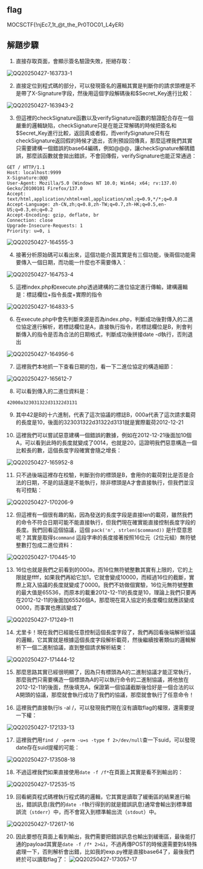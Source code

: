 ## flag

MOCSCTF{!njEc7_1t_@t_the_Pr0TOC01_L4yER}

## 解題步驟

1. 直接存取頁面，會顯示簽名驗證失敗，拒絕存取：

![QQ20250427-163733-1](img/QQ20250427-163733-1.png)

2. 直接定位到程式碼的部分，可以發現簽名的邏輯其實是判斷你的請求頭裡是不是帶了X-Signature字段，然後用這個字段解碼後和$Secret_Key進行比較：

![QQ20250427-163943-2](img/QQ20250427-163943-2.png)

3. 但這裡的checkSignature函數以及verifySignature函數的驗證配合存在一個嚴重的邏輯缺陷，checkSignature只是在能正常解碼的時候把簽名和$Secret_Key進行比較，返回真或者假，而verifySignature只有在checkSignature返回假的時候才退出，否則預設回傳真，那麼這裡我們其實只需要建構一個錯誤的base64編碼，例如@@@，讓checkSignature解碼錯誤，那麼該函數就會拋出錯誤，不會回傳假，verifySignature也能正常通過：

```
GET / HTTP/1.1
Host: localhost:9999
X-Signature:@@@
User-Agent: Mozilla/5.0 (Windows NT 10.0; Win64; x64; rv:137.0) Gecko/20100101 Firefox/137.0
Accept: text/html,application/xhtml+xml,application/xml;q=0.9,*/*;q=0.8
Accept-Language: zh-CN,zh;q=0.8,zh-TW;q=0.7,zh-HK;q=0.5,en-US;q=0.3,en;q=0.2
Accept-Encoding: gzip, deflate, br
Connection: close
Upgrade-Insecure-Requests: 1
Priority: u=0, i
```

![QQ20250427-164555-3](img/QQ20250427-164555-3.png)

4. 接著分析原始碼可以看出來，這個功能介面其實是有三個功能，後兩個功能需要傳入一個日期，而功能一什麼也不需要傳入：

![QQ20250427-164753-4](img/QQ20250427-164753-4.png)

5. 這裡index.php和execute.php透過建構的二進位協定進行傳輸，建構邏輯是：標誌欄位+指令長度+實際的指令

![QQ20250427-164833-5](img/QQ20250427-164833-5.png)

6. 在execute.php中會先判斷來源是否為index.php，判斷成功後對傳入的二進位協定進行解析，若標誌欄位是A，直接執行指令，若標誌欄位是B，則會判斷傳入的指令是否為合法的日期格式，判斷成功後拼接date -d執行，否則退出

![QQ20250427-164956-6](img/QQ20250427-164956-6.png)

7. 這裡我們本地抓一下查看日期的包，看一下二進位協定的構造細節：

![QQ20250427-165612-7](img/QQ20250427-165612-7.png)

8. 可以看到傳入的二進位資料是：

```
42000a323031322d31322d3131
```

9. 其中42是B的十六進制，代表了這次協議的標誌B，000a代表了這次請求載荷的長度是10，後面的323031322d31322d3131就是實際載荷2012-12-21

10. 這裡我們可以嘗試惡意建構一個錯誤的數據，例如在2012-12-21後面加10個A，可以看到此時的長度就變成了0014，也就是20，這證明我們惡意構造一個比較長的數，這個長度字段確實會隨之增長：

![QQ20250427-165952-8](img/QQ20250427-165952-8.png)

11. 只不過後端這裡存在校驗，判斷到你的標頭是B，會用你的載荷對比是否是合法的日期，不是的話還是不能執行，除非標頭是A才會直接執行，但我們並沒有可控點：

![QQ20250427-170206-9](img/QQ20250427-170206-9.png)

12. 但這裡有一個很有趣的點，因為發送的長度字段是直接len的載荷，雖然我們的命令不符合日期可能不能直接執行，但我們現在確實能直接控制長度字段的長度。我們回看這個協議，這個 `pack('n', strlen($command))` 是什麼意思呢？其實是取得`$command` 這段字串的長度接著按照16位元（2位元組）無符號整數打包成二進位資料：

![QQ20250427-170445-10](img/QQ20250427-170445-10.png)

13. 16位也就是我們之前看到的000a，而16位無符號整數其實有上限的，它的上限就是ffff，如果我們再給它加1，它就會變成10000，而經過16位的截斷，實際上寫入協議的長度就變成了0000。我們不妨做個實驗，16位元無符號整數的最大值是65536，而原本的載重2012-12-11的長度是10，理論上我們只要再在2012-12-11的後面加65526個A，那麼現在寫入協定的長度欄位就應該變成0000，而事實也應該變成了

![QQ20250427-171249-11](img/QQ20250427-171249-11.png)

14. 尤里卡！現在我們已經能任意控制這個長度字段了，我們再回看後端解析協議的邏輯，它其實就是根據這個長度字段解析載荷，然後繼續按著類似的邏輯解析下一個二進制協議，直到整個請求解析結束：

![QQ20250427-171444-12](img/QQ20250427-171444-12.png)

15. 那麼思路其實已經很明顯了，因為只有標頭為A的二進制協議才能正常執行，那麼我們只需要構造一個標頭為A的可以執行命令的二進制協議，將他放在2012-12-11的後面，然後填充A，保證第一個協議截斷後恰好是一個合法的以A開頭的協議，那麼就會執行成功了我們的協議，那麼就會執行了任意命令！

16. 這裡我們直接執行ls -al /，可以發現我們現在沒有讀取flag的權限，還需要提一下權：

![QQ20250427-172133-13](img/QQ20250427-172133-13.png)

17. 這裡我們用`find / -perm -u=s -type f 2>/dev/null`查一下suid，可以發現date存在suid提權的可能：

![QQ20250427-173508-18](img/QQ20250427-173508-18.png)

18. 不過這裡我們如果直接使用`date -f /f*`在頁面上其實是看不到輸出的：

![QQ20250427-172535-15](img/QQ20250427-172535-15.png)

19. 回看網頁程式碼裡執行程式碼的邏輯，它其實是讀取了緩衝區的結果進行輸出，錯誤訊息(我們的`date -f`執行得到的就是錯誤訊息)通常會輸出到標準錯誤流（`stderr`）中，而不會寫入到標準輸出流（`stdout`）中。

![QQ20250427-172617-16](img/QQ20250427-172617-16.png)

20. 因此要想在頁面上看到輸出，我們需要把錯誤訊息也輸出到緩衝區，最後能打通的payload其實是`date -f /f* 2>&1`，不過再傳POST的時候還需要對&特殊處理一下，否則解析會出錯，比如我的exp.py裡是直接base64了，最後我們終於可以讀取flag了：
![QQ20250427-173057-17](img/QQ20250427-173057-17.png)
